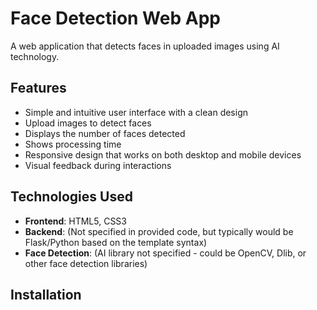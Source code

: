 # Face Detection Web App

A web application that detects faces in uploaded images using AI technology.

## Features

- Simple and intuitive user interface with a clean design
- Upload images to detect faces
- Displays the number of faces detected
- Shows processing time
- Responsive design that works on both desktop and mobile devices
- Visual feedback during interactions

## Technologies Used

- **Frontend**: HTML5, CSS3
- **Backend**: (Not specified in provided code, but typically would be Flask/Python based on the template syntax)
- **Face Detection**: (AI library not specified - could be OpenCV, Dlib, or other face detection libraries)

## Installation

